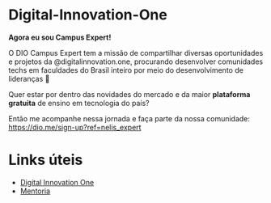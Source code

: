 # Digital-Innovation-One

**Agora eu sou Campus Expert!** 

O DIO Campus Expert tem a missão de compartilhar diversas oportunidades e projetos da @digitalinnovation.one, procurando desenvolver comunidades techs em faculdades do Brasil inteiro por meio do desenvolvimento de lideranças :rocket:

Quer estar por dentro das novidades do mercado e da maior **plataforma gratuita** de ensino em tecnologia do país?

Então me acompanhe nessa jornada e faça parte da nossa comunidade: https://dio.me/sign-up?ref=nelis_expert

<h1>Links úteis</h1>

- [Digital Innovation One](https://web.dio.me/ "Acelere sua carreira na velocidade do mercado!")
- [Mentoria](https://edu.digitalinnovation.one/mentoria "Mentoria DIO!")

